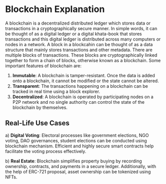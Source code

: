 # Blockchain Explanation

A blockchain is a decentralized distributed ledger which stores data or transactions in a cryptographically secure manner. In simple words, it can be thought of as a digital ledger or a digital khata-book that stores transactions and this digital ledger is distributed across many computers or nodes in a network. A block in a blockcahin can be thought of as a data structure that mainly stores transactions and other metadata. There are multiple blocks of transactions. These blocks are cryptographically linked together to form a chain of blocks, otherwise known as a blockchain. Some important features of blockchain are: 

1) **Immutable**: A blockchain is tamper-resistant. Once the data is added onto a blockchain, it cannot be modified or the state cannot be altered.
2) **Transparent**: The transactions happening on a blockchain can be tracked in real time using a block explorer.
3) **Decentralized**: A blockchain is operated by participating nodes on a P2P network and no single authority can control the state of the blockchain by themselves.

## Real-Life Use Cases

a) **Digital Voting**: Electoral processes like government elections, NGO voting, DAO governances, student elections can be conducted using blockchain mechanism. Efficient and highly secure smart contracts help facilitate the voting process effectively.

b) **Real Estate**: Blockchain simplifies property buying by recording ownership, contracts, and payments in a secure ledger. Additionally, with the help of ERC-721 proposal, asset ownership can be tokenized using NFTs.
